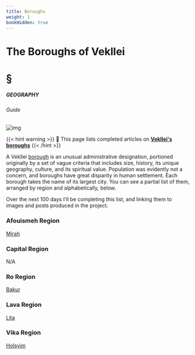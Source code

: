 ```yaml
---
title: Boroughs
weight: 1
bookHidden: true
---
```


<div id="headerbox">
  <h1 class="title">The Boroughs of Vekllei</h1>
  <h1 class="emoji" id="whirlybat">§</h1>
</div>

<h5 span class="tag gray"> GEOGRAPHY </h5>
<h6 span class="sitetag">Guide</h6>

![img](/images/railmap.jpg)

{{< hint warning >}}
🔔 This page lists completed articles on [**Vekllei's**](/utopia/vekllei) [**boroughs**](/utopia/vekllei/#administrative-divisions)
{{< /hint >}}

A Vekllei [borough](/utopia/vekllei/#administrative-divisions) is an unusual administrative designation, portioned originally by a set of vague criteria that includes size, history, its unique geography, culture, and its spiritual value. Population was evidently not a concern, and boroughs have great disparity in human settlement. Each borough takes the name of its largest city. You can see a partial list of them, arranged by region and alphabetically, below.

Over the next 100 days I'll be completing this list, and linking them to images and posts produced in the project.

### Afouismeh Region

[Mirah](/utopia/vekllei/boroughs/mirah)

### Capital Region

N/A

### Ro Region

[Bakur](/utopia/vekllei/boroughs/bakur)

### Lava Region

[Lita](/utopia/vekllei/boroughs/lita)

### Vika Region

[Holsyim](/utopia/vekllei/boroughs/holsyim)

